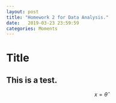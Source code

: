 ```yaml
---
layout: post
title: "Homework 2 for Data Analysis."
date:   2019-03-23 23:59:59
categories: Moments
---
```


# Title

## This is a test.
$$ x=\hat{\theta} $$
